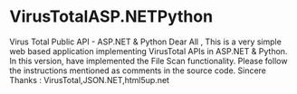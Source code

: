 # VirusTotalASP.NETPython
Virus Total Public API - ASP.NET &amp; Python
Dear All ,
This is a very simple web based application implementing VirusTotal APIs in ASP.NET & Python. In this version, have implemented the File Scan functionality. Please follow the instructions mentioned as comments in the source code.
Sincere Thanks : VirusTotal,JSON.NET,html5up.net
